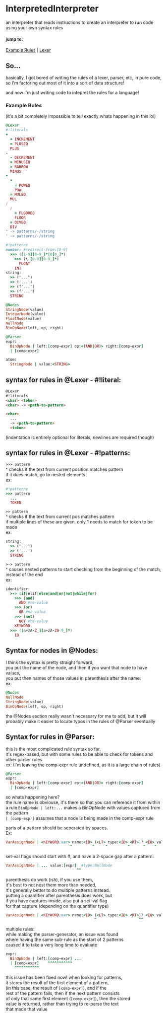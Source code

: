 # InterpretedInterpreter
an interpreter that reads instructions to create an interpreter to run code using your own syntax rules

#### jump to:
[Example Rules](#example-rules) | [Lexer](#Lexer)

## So...
basically, I got bored of writing the rules of a lexer, parser, etc, in pure code, so I'm factoring out most of it into a sort of data structure!

and now I'm just writing code to intepret the rules for a language!


### <a id="example-rules" name="example-rules">Example Rules</a>
(it's a bit completely impossible to tell exactly whats happening in this lol)

```ruby
@Lexer
#!literals
+
  + INCREMENT
  = PLUSEQ
  PLUS
-
  - DECREMENT
  = MINUSEQ
  > RARROW
  MINUS
*
  *
    = POWEQ
    POW
  = MULEQ
  MUL
/
  /
    = FLOOREQ
    FLOOR
  = DIVEQ
  DIV
" -> patterns/-/string
' -> patterns/-/string
```
```ruby Lexer-patterns
#!patterns
number: #redirect-from:[0-9]
  >>> ([1-9][0-9_]*|0[0_]*)
    >>> (\.[0-9][0-9_]*)
      FLOAT
    INT
string:
  >> ("...")
  >> ('...')
  >> (f"...")
  >> (f'...')
  STRING

@Nodes
StringNode(value)
IntegerNode(value)
FloatNode(value)
NullNode
BinOpNode(left, op, right)

@Parser
expr:
  BinOpNode | left:[comp-expr] op:<(AND|OR)> right:[comp-expr]
  | [comp-expr]

atom:
  StringNode | value:<STRING>
```


## syntax for rules in @Lexer - #!literal:
```html
@Lexer
#!literals
<char> <token>
<char> -> <path-to-pattern>

<char>
  ...
  -> <path-to-pattern>
  <token>
```
(indentation is entirely optional for literals, newlines are required though)

## syntax for rules in @Lexer - #!patterns:  
`>>> pattern`  
\^ checks if the text from current position matches pattern  
if it does match, go to nested elements  
ex:  
```ruby
#!patterns
>>> pattern
  ...
  TOKEN
```
`>> pattern`  
\^ checks if the text from current pos matches pattern  
if multiple lines of these are given, only 1 needs to match for token to be made  
ex:  
```ruby
string:
  >> ("...")
  >> ('...')
  STRING
```
`>-> pattern`  
\^ causes nested patterns to start checking from the beginning of the match, instead of the end  
ex:
```ruby
identifier:
  >-> (if|elif|else|and|or|not|while|for)
    >>> (and)
      AND #no-value
    >>> (or)
      OR #no-value
    >>> (not)
      NOT #no-value
    KEYWORD
  >>> ([a-zA-Z_][a-zA-Z0-9_]*)
    ID
```

## Syntax for nodes in @Nodes:
I think the syntax is pretty straight forward,  
you put the name of the node, and then if you want that node to have values,  
you put then names of those values in parenthesis after the name:  
ex:  
```ruby
@Nodes
NullNode
StringNode(value)
BinOpNode(left, op, right)
```
the @Nodes section really wasn't necessary for me to add, but it will probably make it easier to locate typos in the rules of @Parser eventually

## Syntax for rules in @Parser:
this is the most complicated rule syntax so far.  
it's regex-based, but with some rules to be able to check for tokens and other parser rules  
ex: (I'm leaving the comp-expr rule undefined, as it is a large chain of rules)

```ruby
@Parser
expr:
  BinOpNode | left:[comp-expr] op:<(AND|OR)> right:[comp-expr]
  | [comp-expr]
```
so whats happening here?  
the rule name is obviouse, it's there so that you can reference it from within a rule
`BinOpNode | left:...` makes a BinOpNode with values captured from the pattern  
`| [comp-expr]` assumes that a node is being made in the comp-expr rule

parts of a pattern should be seperated by spaces.  
Ex:
```ruby
VarAssignNode | <KEYWORD:var> name:<ID> (<LT> type:<ID> <RT>)? <EQ> value:[expr]  #type:NullNode
                             ^         ^     ^         ^      ^    ^
```
set-val flags should start with #, and have a 2-space gap after a pattern:
```ruby
VarAssignNode | ... value:[expr]  #type:NullNode
                                ^^
```
parenthesis do work (ish), if you use them,  
it's best to not nest them more than needed,  
it's generally better to do multiple patterns instead.  
putting a quantifier after parenthesis does work, but  
if you have captures inside, also put a set-val flag  
for that capture (depending on the quantifier type)
```ruby
VarAssignNode | <KEYWORD:var> name:<ID> (<LT> type:<ID> <RT>)? <EQ> value:[expr]  #type:NullNode
                                        ^                   ^^
```

multiple rules:  
while making the parser-generator, an issue was found  
where having the same sub-rule as the start of 2 patterns  
caused it to take a very long time to evaluate
```ruby
expr:
  BinOpNode | left:[comp-expr] ...
  | [comp-expr]    ^^^^^^^^^^^
    ^^^^^^^^^^^
```
this issue has been fixed now! when looking for patterns,  
it stores the result of the first element of a pattern,  
(in this case, the result of `[comp-expr]`), and if the  
rest of the pattern fails, then if the next pattern consists  
of only that same first element (`[comp-expr]`), then the stored  
value is returned, rather than trying to re-parse the text  
that made that value






